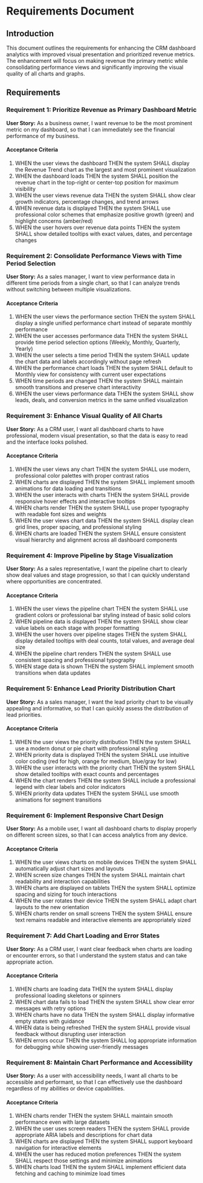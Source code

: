# Requirements Document

## Introduction

This document outlines the requirements for enhancing the CRM dashboard analytics with improved visual presentation and prioritized revenue metrics. The enhancement will focus on making revenue the primary metric while consolidating performance views and significantly improving the visual quality of all charts and graphs.

## Requirements

### Requirement 1: Prioritize Revenue as Primary Dashboard Metric

**User Story:** As a business owner, I want revenue to be the most prominent metric on my dashboard, so that I can immediately see the financial performance of my business.

#### Acceptance Criteria

1. WHEN the user views the dashboard THEN the system SHALL display the Revenue Trend chart as the largest and most prominent visualization
2. WHEN the dashboard loads THEN the system SHALL position the revenue chart in the top-right or center-top position for maximum visibility
3. WHEN the user views revenue data THEN the system SHALL show clear growth indicators, percentage changes, and trend arrows
4. WHEN revenue data is displayed THEN the system SHALL use professional color schemes that emphasize positive growth (green) and highlight concerns (amber/red)
5. WHEN the user hovers over revenue data points THEN the system SHALL show detailed tooltips with exact values, dates, and percentage changes

### Requirement 2: Consolidate Performance Views with Time Period Selection

**User Story:** As a sales manager, I want to view performance data in different time periods from a single chart, so that I can analyze trends without switching between multiple visualizations.

#### Acceptance Criteria

1. WHEN the user views the performance section THEN the system SHALL display a single unified performance chart instead of separate monthly performance
2. WHEN the user accesses performance data THEN the system SHALL provide time period selection options (Weekly, Monthly, Quarterly, Yearly)
3. WHEN the user selects a time period THEN the system SHALL update the chart data and labels accordingly without page refresh
4. WHEN the performance chart loads THEN the system SHALL default to Monthly view for consistency with current user expectations
5. WHEN time periods are changed THEN the system SHALL maintain smooth transitions and preserve chart interactivity
6. WHEN the user views performance data THEN the system SHALL show leads, deals, and conversion metrics in the same unified visualization

### Requirement 3: Enhance Visual Quality of All Charts

**User Story:** As a CRM user, I want all dashboard charts to have professional, modern visual presentation, so that the data is easy to read and the interface looks polished.

#### Acceptance Criteria

1. WHEN the user views any chart THEN the system SHALL use modern, professional color palettes with proper contrast ratios
2. WHEN charts are displayed THEN the system SHALL implement smooth animations for data loading and transitions
3. WHEN the user interacts with charts THEN the system SHALL provide responsive hover effects and interactive tooltips
4. WHEN charts render THEN the system SHALL use proper typography with readable font sizes and weights
5. WHEN the user views chart data THEN the system SHALL display clean grid lines, proper spacing, and professional styling
6. WHEN charts are loaded THEN the system SHALL ensure consistent visual hierarchy and alignment across all dashboard components

### Requirement 4: Improve Pipeline by Stage Visualization

**User Story:** As a sales representative, I want the pipeline chart to clearly show deal values and stage progression, so that I can quickly understand where opportunities are concentrated.

#### Acceptance Criteria

1. WHEN the user views the pipeline chart THEN the system SHALL use gradient colors or professional bar styling instead of basic solid colors
2. WHEN pipeline data is displayed THEN the system SHALL show clear value labels on each stage with proper formatting
3. WHEN the user hovers over pipeline stages THEN the system SHALL display detailed tooltips with deal counts, total values, and average deal size
4. WHEN the pipeline chart renders THEN the system SHALL use consistent spacing and professional typography
5. WHEN stage data is shown THEN the system SHALL implement smooth transitions when data updates

### Requirement 5: Enhance Lead Priority Distribution Chart

**User Story:** As a sales manager, I want the lead priority chart to be visually appealing and informative, so that I can quickly assess the distribution of lead priorities.

#### Acceptance Criteria

1. WHEN the user views the priority distribution THEN the system SHALL use a modern donut or pie chart with professional styling
2. WHEN priority data is displayed THEN the system SHALL use intuitive color coding (red for high, orange for medium, blue/gray for low)
3. WHEN the user interacts with the priority chart THEN the system SHALL show detailed tooltips with exact counts and percentages
4. WHEN the chart renders THEN the system SHALL include a professional legend with clear labels and color indicators
5. WHEN priority data updates THEN the system SHALL use smooth animations for segment transitions

### Requirement 6: Implement Responsive Chart Design

**User Story:** As a mobile user, I want all dashboard charts to display properly on different screen sizes, so that I can access analytics from any device.

#### Acceptance Criteria

1. WHEN the user views charts on mobile devices THEN the system SHALL automatically adjust chart sizes and layouts
2. WHEN screen size changes THEN the system SHALL maintain chart readability and interaction capabilities
3. WHEN charts are displayed on tablets THEN the system SHALL optimize spacing and sizing for touch interactions
4. WHEN the user rotates their device THEN the system SHALL adapt chart layouts to the new orientation
5. WHEN charts render on small screens THEN the system SHALL ensure text remains readable and interactive elements are appropriately sized

### Requirement 7: Add Chart Loading and Error States

**User Story:** As a CRM user, I want clear feedback when charts are loading or encounter errors, so that I understand the system status and can take appropriate action.

#### Acceptance Criteria

1. WHEN charts are loading data THEN the system SHALL display professional loading skeletons or spinners
2. WHEN chart data fails to load THEN the system SHALL show clear error messages with retry options
3. WHEN charts have no data THEN the system SHALL display informative empty states with guidance
4. WHEN data is being refreshed THEN the system SHALL provide visual feedback without disrupting user interaction
5. WHEN errors occur THEN the system SHALL log appropriate information for debugging while showing user-friendly messages

### Requirement 8: Maintain Chart Performance and Accessibility

**User Story:** As a user with accessibility needs, I want all charts to be accessible and performant, so that I can effectively use the dashboard regardless of my abilities or device capabilities.

#### Acceptance Criteria

1. WHEN charts render THEN the system SHALL maintain smooth performance even with large datasets
2. WHEN the user uses screen readers THEN the system SHALL provide appropriate ARIA labels and descriptions for chart data
3. WHEN charts are displayed THEN the system SHALL support keyboard navigation for interactive elements
4. WHEN the user has reduced motion preferences THEN the system SHALL respect those settings and minimize animations
5. WHEN charts load THEN the system SHALL implement efficient data fetching and caching to minimize load times